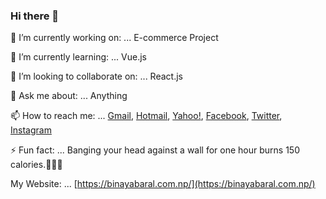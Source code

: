 ### Hi there 👋

🔭 I’m currently working on: ... E-commerce Project

🌱 I’m currently learning: ... Vue.js

👯 I’m looking to collaborate on: ... React.js

💬 Ask me about: ... Anything

📫 How to reach me: ... [Gmail](mailto:binaya.baral5@gmail.com), [Hotmail](mailto:binaya.baral5@hotmail.com), [Yahoo!](mailto:binaya.baral5@yahoo.com), [Facebook](https://www.facebook.com/binaya.baral.98), [Twitter](https://twitter.com/binayabaral), [Instagram](https://www.instagram.com/binaya.baral5/)

⚡ Fun fact: ... Banging your head against a wall for one hour burns 150 calories.🤣🤣🤣

My Website: ... [https://binayabaral.com.np/](https://binayabaral.com.np/)
